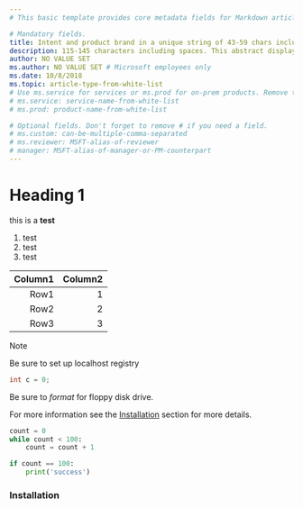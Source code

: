 ```yaml
---
# This basic template provides core metadata fields for Markdown articles on docs.microsoft.com.

# Mandatory fields.
title: Intent and product brand in a unique string of 43-59 chars including spaces. Do not include site identifier (it is auto-generated).
description: 115-145 characters including spaces. This abstract displays in the search result.
author: NO VALUE SET
ms.author: NO VALUE SET # Microsoft employees only
ms.date: 10/8/2018
ms.topic: article-type-from-white-list
# Use ms.service for services or ms.prod for on-prem products. Remove the # before the relevant field.
# ms.service: service-name-from-white-list
# ms.prod: product-name-from-white-list

# Optional fields. Don't forget to remove # if you need a field.
# ms.custom: can-be-multiple-comma-separated
# ms.reviewer: MSFT-alias-of-reviewer
# manager: MSFT-alias-of-manager-or-PM-counterpart
---
```

# Heading 1

this is a **test**

1. test
2. test
3. test

|Column1  |Column2  |
|---------:|---------:|
|Row1     |     1    |
|Row2     |      2   |
|Row3     |       3  |

> [!NOTE]
> Be sure to set up localhost registry

```c#
int c = 0;
```

Be sure to *format* for floppy disk drive.

For more information see the [Installation](#installation) section for more details.

```python
count = 0
while count < 100:
    count = count + 1

if count == 100:
    print('success')
```

### Installation
